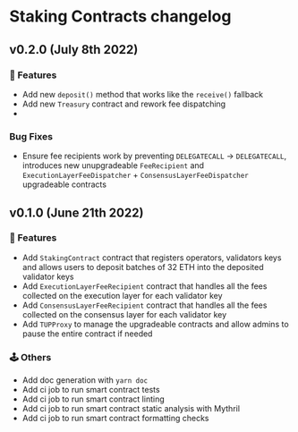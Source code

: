 # Staking Contracts changelog

## v0.2.0 (July 8th 2022)

### :dizzy: Features

- Add new `deposit()` method that works like the `receive()` fallback
- Add new `Treasury` contract and rework fee dispatching
- 
### Bug Fixes

- Ensure fee recipients work by preventing `DELEGATECALL` -> `DELEGATECALL`, introduces new unupgradeable `FeeRecipient` and `ExecutionLayerFeeDispatcher` + `ConsensusLayerFeeDispatcher` upgradeable contracts

## v0.1.0 (June 21th 2022)

### :dizzy: Features

- Add `StakingContract` contract that registers operators, validators keys and allows users to deposit batches of 32 ETH into the deposited validator keys
- Add `ExecutionLayerFeeRecipient` contract that handles all the fees collected on the execution layer for each validator key
- Add `ConsensusLayerFeeRecipient` contract that handles all the fees collected on the consensus layer for each validator key
- Add `TUPProxy` to manage the upgradeable contracts and allow admins to pause the entire contract if needed

### 🕹️ Others

- Add doc generation with `yarn doc`
- Add ci job to run smart contract tests
- Add ci job to run smart contract linting
- Add ci job to run smart contract static analysis with Mythril
- Add ci job to run smart contract formatting checks